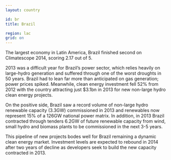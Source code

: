 ```yaml
---
layout: country

id: br
title: Brazil

region: lac
grid: on
---
```

The largest economy in Latin America, Brazil finished second on Climatescope 2014, scoring 2.17 out of 5.

2013 was a difficult year for Brazil’s power sector, which relies heavily on large-hydro generation and suffered through one of the worst droughts in 50 years. Brazil had to lean far more than anticipated on gas generation; power prices spiked. Meanwhile, clean energy investment fell 52% from 2012 with the country attracting just $3.1bn in 2013 for new non-large hydro clean energy projects.

On the positive side, Brazil saw a record volume of non-large hydro renewable capacity (3.3GW) commissioned in 2013 and renewables now represent 15% of a 126GW national power matrix. In addition, in 2013 Brazil contracted through tenders 6.2GW of future renewable capacity from wind, small hydro and biomass plants to be commissioned in the next 3-5 years.

This pipeline of new projects bodes well for Brazil remaining a dynamic clean energy market. Investment levels are expected to rebound in 2014 after two years of decline as developers seek to build the new capacity contracted in 2013.